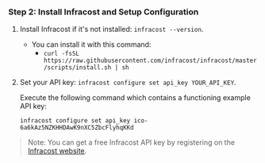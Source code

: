 ### Step 2: Install Infracost and Setup Configuration

1. Install Infracost if it's not installed: `infracost --version`.

    * You can install it with this command: 
        * `curl -fsSL https://raw.githubusercontent.com/infracost/infracost/master/scripts/install.sh | sh`

2. Set your API key: `infracost configure set api_key YOUR_API_KEY`.

    Execute the following command which contains a functioning example API key:

    `infracost configure set api_key ico-6a6kAz5NZKHHDAwK9nXC5ZbcFlyhqKKd`

> Note: You can get a free Infracost API key by registering on the [Infracost website](https://www.infracost.io/).
